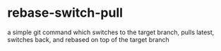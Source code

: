 # rebase-switch-pull

a simple git command which switches to the target branch, pulls latest, switches back, and rebased on top of the target branch
